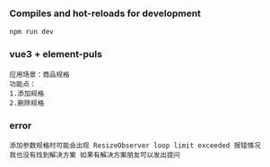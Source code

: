 ### Compiles and hot-reloads for development
```
npm run dev
```
### vue3 + element-puls 
```
应用场景：商品规格 
功能点：
1.添加规格
2.删除规格
```
### error
```
添加参数规格时可能会出现 ResizeObserver loop limit exceeded 报错情况
我也没有找到解决方案 如果有解决方案朋友可以发出提问
```